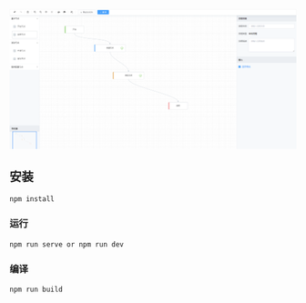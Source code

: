 ![Image text](./img/intro.png)

## 安装
```
npm install
```

### 运行
```
npm run serve or npm run dev
```

### 编译
```
npm run build
```

